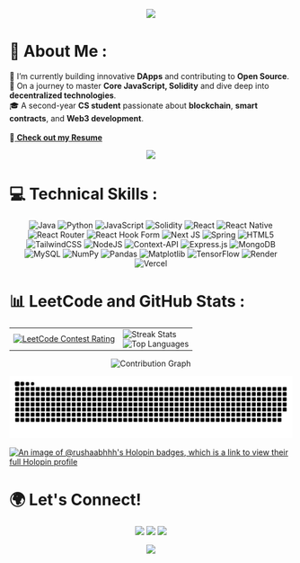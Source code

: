 <p align="center" width='full'>
  <img src="https://capsule-render.vercel.app/api?type=waving&color=gradient&height=90&section=header"/>
</p>

# 💫 About Me :
🔭 I’m currently building innovative **DApps** and contributing to **Open Source**.  
🌱 On a journey to master **Core JavaScript, Solidity** and dive deep into **decentralized technologies**.  
🎓 A second-year **CS student** passionate about **blockchain**, **smart contracts**, and **Web3 development**.  
<br/>
📄<a href="https://drive.google.com/file/d/13AT9rMTYMU3btSqv6RIRVkTAIGxNnSmm/view?usp=sharing" style="text-decoration: underline; color: inherit;" onmouseover="this.style.color='#00ffff'" onmouseout="this.style.color='inherit'"> <b>Check out my Resume</b></a>

<p align="center">
  <img src="https://media.giphy.com/media/f3iwJFOVOwuy7K6FFw/giphy.gif" width="200px"/>
</p>

# 💻 Technical Skills :
<div align="center">
  
![Java](https://img.shields.io/badge/java-%23ED8B00.svg?style=for-the-badge&logo=openjdk&logoColor=white) 
![Python](https://img.shields.io/badge/python-3670A0?style=for-the-badge&logo=python&logoColor=ffdd54) 
![JavaScript](https://img.shields.io/badge/javascript-%23323330.svg?style=for-the-badge&logo=javascript&logoColor=%23F7DF1E) 
![Solidity](https://img.shields.io/badge/Solidity-%23363636.svg?style=for-the-badge&logo=solidity&logoColor=white) 
![React](https://img.shields.io/badge/react-%2320232a.svg?style=for-the-badge&logo=react&logoColor=%2361DAFB) 
![React Native](https://img.shields.io/badge/react_native-%2320232a.svg?style=for-the-badge&logo=react&logoColor=%2361DAFB)
![React Router](https://img.shields.io/badge/React_Router-CA4245?style=for-the-badge&logo=react-router&logoColor=white) 
![React Hook Form](https://img.shields.io/badge/React%20Hook%20Form-%23EC5990.svg?style=for-the-badge&logo=reacthookform&logoColor=white) 
![Next JS](https://img.shields.io/badge/Next-black?style=for-the-badge&logo=next.js&logoColor=white) 
![Spring](https://img.shields.io/badge/spring-%236DB33F.svg?style=for-the-badge&logo=spring&logoColor=white) 
![HTML5](https://img.shields.io/badge/html5-%23E34F26.svg?style=for-the-badge&logo=html5&logoColor=white) 
![TailwindCSS](https://img.shields.io/badge/tailwindcss-%2338B2AC.svg?style=for-the-badge&logo=tailwind-css&logoColor=white) 
![NodeJS](https://img.shields.io/badge/node.js-6DA55F?style=for-the-badge&logo=node.js&logoColor=white) 
![Context-API](https://img.shields.io/badge/Context--Api-000000?style=for-the-badge&logo=react)
![Express.js](https://img.shields.io/badge/express.js-%23404d59.svg?style=for-the-badge&logo=express&logoColor=%2361DAFB)
![MongoDB](https://img.shields.io/badge/MongoDB-%234ea94b.svg?style=for-the-badge&logo=mongodb&logoColor=white) 
![MySQL](https://img.shields.io/badge/mysql-4479A1.svg?style=for-the-badge&logo=mysql&logoColor=white) 
![NumPy](https://img.shields.io/badge/numpy-%23013243.svg?style=for-the-badge&logo=numpy&logoColor=white) 
![Pandas](https://img.shields.io/badge/pandas-%23150458.svg?style=for-the-badge&logo=pandas&logoColor=white)
![Matplotlib](https://img.shields.io/badge/Matplotlib-%23ffffff.svg?style=for-the-badge&logo=Matplotlib&logoColor=black) 
![TensorFlow](https://img.shields.io/badge/TensorFlow-%23FF6F00.svg?style=for-the-badge&logo=TensorFlow&logoColor=white)
![Render](https://img.shields.io/badge/Render-%46E3B7.svg?style=for-the-badge&logo=render&logoColor=white) 
![Vercel](https://img.shields.io/badge/vercel-%23000000.svg?style=for-the-badge&logo=vercel&logoColor=white)

</div>

# 📊 LeetCode and GitHub Stats :

<table>
  <tr>
    <td>
      <a href="https://leetcode.com/rushhaabhhh/">
        <img src="https://leetcard.jacoblin.cool/rushhaabhhh?theme=dark&font=source_code_pro&ext=contest" alt="LeetCode Contest Rating" />
      </a>
    </td>
    <td>
      <img src="https://github-readme-streak-stats.herokuapp.com/?user=Rushhaabhhh&theme=dark&hide_border=true" alt="Streak Stats" /><br/>
      <img src="https://github-readme-stats.vercel.app/api/top-langs/?username=Rushhaabhhh&theme=dark&hide_border=true&include_all_commits=false&count_private=false&layout=compact" alt="Top Languages" />
    </td>
  </tr>
</table>

<p align="center">
  <img src="https://github-readme-activity-graph.vercel.app/graph?username=Rushhaabhhh&theme=react-dark" alt="Contribution Graph" />
</p>
<p align="center">
  <picture>
    <img alt="github-snake" src="https://raw.githubusercontent.com/rohitdash08/rohitdash08/output/github-contribution-grid-snake-dark.svg" />
  </picture>
</p>



[![An image of @rushaabhhh's Holopin badges, which is a link to view their full Holopin profile](https://holopin.me/rushaabhhh)](https://holopin.io/@rushaabhhh)

# 🌍 Let's Connect! 
<div align="center"> 
  <a href="https://www.linkedin.com/in/rushabhmistry1610"><img src="https://img.shields.io/badge/LinkedIn-%230077B5.svg?style=for-the-badge&logo=linkedin&logoColor=white"></a>
  <a href="mailto:rushabhmistry@gmail.com"><img src="https://img.shields.io/badge/Gmail-D14836?style=for-the-badge&logo=gmail&logoColor=white"></a>
  <a href="https://discord.com/users/rushhaabhhh"><img src="https://img.shields.io/badge/Discord-5865F2?style=for-the-badge&logo=discord&logoColor=white"></a>
</div>

<p align="center">
  <img src="https://capsule-render.vercel.app/api?type=waving&color=gradient&height=95&section=footer"/>
</p>
